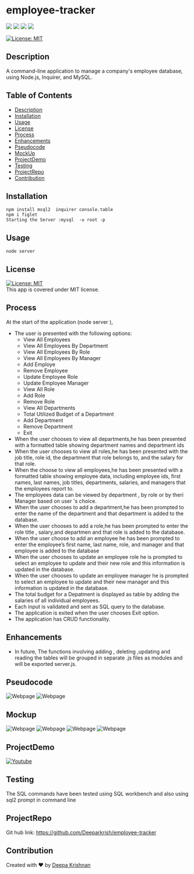 # employee-tracker 
  <p align="left">
    <img src="https://img.shields.io/github/repo-size/deeparkrish/employee-tracker" />
    <img src="https://img.shields.io/github/languages/top/deeparkrish/employee-tracker"  />
    <img src="https://img.shields.io/github/issues/deeparkrish/employee-tracker" />
    <img src="https://img.shields.io/github/last-commit/deeparkrish/employee-tracker" >   
  </p>

  [![License: MIT](https://img.shields.io/badge/License-MIT-yellow.svg)](https://opensource.org/licenses/MIT)<br />

  ## Description
 A command-line application to manage a company's employee database, using Node.js, Inquirer, and MySQL.
  
 
  ## Table of Contents 
  * [Description](#description)
  * [Installation](#installation)
  * [Usage](#usage)
  * [License](#license)
  * [Process](#process)
  * [Enhancements](#enhancements)
  * [Pseudocode](#pseudocode)
  * [MockUp](#mockup)
  * [ProjectDemo](#projectdemo)
  * [Testing](#testing)
  * [ProjectRepo](#projectrepo)
  * [Contribution](#contribution)
  
  
  ##  Installation
    npm install msql2  inquirer console.table 
    npm i figlet
    Starting the Server :mysql  -u root -p

  ##  Usage
    node server

  ## License 
  [![License: MIT](https://img.shields.io/badge/License-MIT-yellow.svg)](https://opensource.org/licenses/MIT)<br />
  This app is covered under MIT license.
  
  ## Process
  At the  start of the application (node server ),
  * The user is  presented with the following options: 
      * View All Employees
      * View All Employees By Department
      * View All Employees By Role
      * View All Employees By Manager
      * Add Employe
      * Remove Employee
      * Update Employee Role
      * Update Employee Manager
      * View All Role
      * Add Role
      * Remove Role
      * View All Departments
      * Total Utilized Budget of a Department
      * Add Department
      * Remove Department
      * Exit
  * When the user chooses to view all departments,he has been presented with a formatted table showing department names and department ids
  * When the user chooses to view all roles,he has been presented with the job title, role id, the department that role belongs to, and the salary for that role.
  * When the choose to view all employees,he has been presented with a formatted table showing employee data, including employee ids, first names, last names,      job titles, departments, salaries, and managers that the employees report to.
  * The employees data can be viewed by department , by role or by theri Manager based on user 's choice.
  * When the user chooses to add a department,he has been prompted to enter the name of the department and that department is added to the database.
  * When the user chooses to add a role,he has been prompted to enter the  role title , salary,and departmen and that role is added to the database.
  * When the user choose to add an employee he has been prompted to enter the employee’s first name, last name, role, and manager and that employee is added to     the database
  * When the user chooses to update an employee role he is prompted to select an employee to update and their new role and this information is updated in the       database.
  * When the user chooses to update an employee manager he is prompted to select an employee to update and their new manager and this information is updated in     the database.
  * The total budget for a Depatment is displayed as table by adding the salaries of all individual employees.
  * Each input is  validated and sent as SQL query to the database. 
  * The application is exited  when the user chooses Exit option.
  * The application has CRUD functionality.
  
  ##  Enhancements
  * In future, The functions involving adding , deleting ,updating and  reading the tables will be grouped in separate .js files as modules 
    and will be  exported server.js.
  

  ## Pseudocode
  ![Webpage](https://github.com/Deeparkrish/employee-tracker/blob/main/psuedo1.jpeg)
  ![Webpage](https://github.com/Deeparkrish/employee-tracker/blob/main/pseudo2.jpeg)

  
  
  
  ##  Mockup
   ![Webpage](https://github.com/Deeparkrish/employee-tracker/blob/main/tablemock%20up.png)
   ![Webpage](https://github.com/Deeparkrish/employee-tracker/blob/main/mockup-schema1.png)
   ![Webpage](https://github.com/Deeparkrish/employee-tracker/blob/main/mockup2.png)
   ![Webpage](https://github.com/Deeparkrish/employee-tracker/blob/main/mockup3.png)

   

  
  ##  ProjectDemo
  [![Youtube](https://img.youtube.com/vi/w_SiYzG9_kI/0.jpg)](https://www.youtube.com/embed/w_SiYzG9_kI)

  ## Testing
  The SQL commands have been tested using SQL workbench and also using sql2 prompt in command line
  
  ## ProjectRepo 
  Git hub link: https://github.com/Deeparkrish/employee-tracker

  ## Contribution
  Created with ❤️ by [Deepa Krishnan](https://github.com/DeeparKrish/README-generator)


